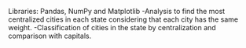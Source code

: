 Libraries: Pandas, NumPy and Matplotlib
-Analysis to find the most centralized cities in each state considering that each city has the same weight.
-Classification of cities in the state by centralization and comparison with capitals.
